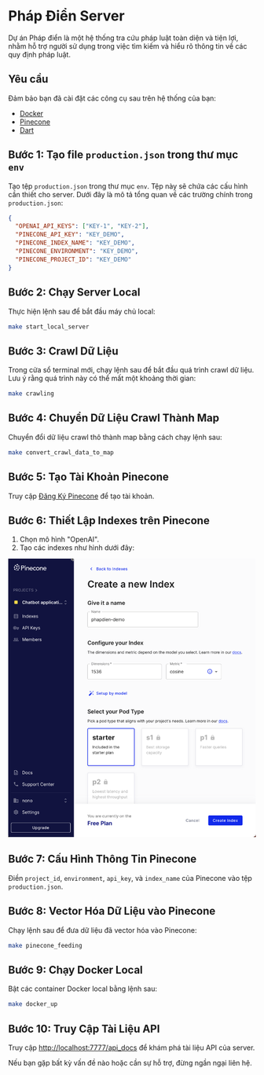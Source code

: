 # Pháp Điển Server

Dự án Pháp điển là một hệ thống tra cứu pháp luật toàn diện và tiện lợi, nhằm hỗ trợ người sử dụng trong việc tìm kiếm và hiểu rõ thông tin về các quy định pháp luật.

## Yêu cầu

Đảm bảo bạn đã cài đặt các công cụ sau trên hệ thống của bạn:

- [Docker](https://www.docker.com)
- [Pinecone](https://www.pinecone.io)
- [Dart](https://dart.dev/get-dart)

## Bước 1: Tạo file `production.json` trong thư mục `env`

Tạo tệp `production.json` trong thư mục `env`. Tệp này sẽ chứa các cấu hình cần thiết cho server. Dưới đây là mô tả tổng quan về các trường chính trong `production.json`:

```json
{
  "OPENAI_API_KEYS": ["KEY-1", "KEY-2"],
  "PINECONE_API_KEY": "KEY_DEMO",
  "PINECONE_INDEX_NAME": "KEY_DEMO",
  "PINECONE_ENVIRONMENT": "KEY_DEMO",
  "PINECONE_PROJECT_ID": "KEY_DEMO"
}
```

## Bước 2: Chạy Server Local

Thực hiện lệnh sau để bắt đầu máy chủ local:

```bash
make start_local_server
```

## Bước 3: Crawl Dữ Liệu

Trong cửa sổ terminal mới, chạy lệnh sau để bắt đầu quá trình crawl dữ liệu. Lưu ý rằng quá trình này có thể mất một khoảng thời gian:

```bash
make crawling
```

## Bước 4: Chuyển Dữ Liệu Crawl Thành Map

Chuyển đổi dữ liệu crawl thô thành map bằng cách chạy lệnh sau:

```bash
make convert_crawl_data_to_map
```

## Bước 5: Tạo Tài Khoản Pinecone

Truy cập [Đăng Ký Pinecone](https://app.pinecone.io/?sessionType=signup) để tạo tài khoản.

## Bước 6: Thiết Lập Indexes trên Pinecone

1. Chọn mô hình "OpenAI".
2. Tạo các indexes như hình dưới đây:

![Thiết Lập Pinecone](assets/pinecone.png)

## Bước 7: Cấu Hình Thông Tin Pinecone

Điền `project_id`, `environment`, `api_key`, và `index_name` của Pinecone vào tệp `production.json`.

## Bước 8: Vector Hóa Dữ Liệu vào Pinecone

Chạy lệnh sau để đưa dữ liệu đã vector hóa vào Pinecone:

```bash
make pinecone_feeding
```

## Bước 9: Chạy Docker Local

Bật các container Docker local bằng lệnh sau:

```bash
make docker_up
```

## Bước 10: Truy Cập Tài Liệu API

Truy cập [http://localhost:7777/api_docs](http://localhost:7777/api_docs) để khám phá tài liệu API của server.

Nếu bạn gặp bất kỳ vấn đề nào hoặc cần sự hỗ trợ, đừng ngần ngại liên hệ.

